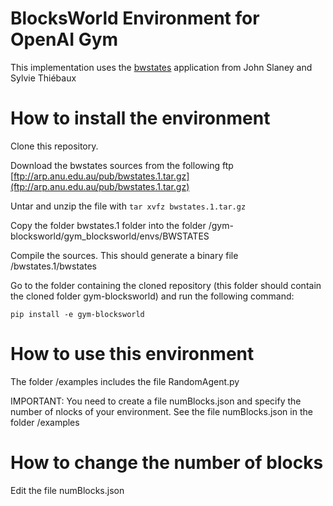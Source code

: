 # BlocksWorld Environment for OpenAI Gym

This implementation uses the [bwstates](http://users.cecs.anu.edu.au/~jks/bwstates.html) application from John Slaney and Sylvie Thiébaux 

# How to install the environment

Clone this repository.

Download the bwstates sources from the following ftp [ftp://arp.anu.edu.au/pub/bwstates.1.tar.gz](ftp://arp.anu.edu.au/pub/bwstates.1.tar.gz)

Untar and unzip the file with
`tar xvfz bwstates.1.tar.gz`

Copy the folder bwstates.1 folder into the folder /gym-blocksworld/gym_blocksworld/envs/BWSTATES

Compile the sources. This should generate a binary file /bwstates.1/bwstates

Go to the folder containing the cloned repository (this folder should contain the cloned folder gym-blocksworld) and run the following command:

`pip install -e gym-blocksworld`

# How to use this environment

The folder /examples includes the file RandomAgent.py 

IMPORTANT: You need to create a file numBlocks.json and specify the number of nlocks of your environment. See the file numBlocks.json in the folder /examples

# How to change the number of blocks


Edit the file numBlocks.json